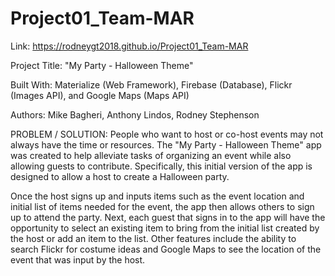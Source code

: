 # Project01_Team-MAR

Link:  https://rodneygt2018.github.io/Project01_Team-MAR


Project Title: 
"My Party - Halloween Theme"


Built With:
Materialize (Web Framework),
Firebase (Database),
Flickr (Images API), and 
Google Maps (Maps API)


Authors: 
Mike Bagheri,
Anthony Lindos,
Rodney Stephenson




PROBLEM / SOLUTION:  People who want to host or co-host events may not always have the time or resources.  The "My Party - Halloween Theme" app was created to help alleviate tasks of organizing an event while also allowing guests to contribute.  Specifically, this initial version of the app is designed to allow a host to create a Halloween party.  

Once the host signs up and inputs items such as the event location and initial list of items needed for the event, the app then allows others to sign up to attend the party.  Next, each guest that signs in to the app will have the opportunity to select an existing item to bring from the initial list created by the host or add an item to the list.  Other features include the ability to search Flickr for costume ideas and Google Maps to see the location of the event that was input by the host.

